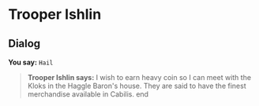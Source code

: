 # Trooper Ishlin


## Dialog

**You say:** `Hail`



>**Trooper Ishlin says:** I wish to earn heavy coin so I can meet with the Kloks in the Haggle Baron's house.  They are said to have the finest merchandise available in Cabilis.
end





